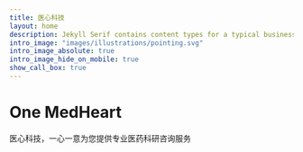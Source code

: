 ```yaml
---
title: 医心科技
layout: home
description: Jekyll Serif contains content types for a typical business website. The theme is fully responsive, blazing fast and artfully illustrated.
intro_image: "images/illustrations/pointing.svg"
intro_image_absolute: true
intro_image_hide_on_mobile: true
show_call_box: true
---
```


# One MedHeart

医心科技，一心一意为您提供专业医药科研咨询服务
